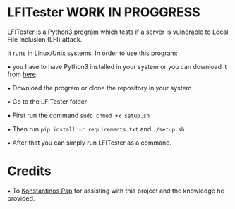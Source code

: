 # LFITester WORK IN PROGGRESS

LFITester is a Python3 program which tests if a server is vulnerable to Local File Inclusion (LFI) attack.

It runs in Linux/Unix systems. In order to use this program:

• you have to have Python3 installed in your system or you can download it from [here](https://www.python.org/downloads/).

• Download the program or clone the repository in your system

• Go to the LFITester folder

• First run the command ```sudo chmod +x setup.sh```

• Then run ```pip install -r requirements.txt``` and ```./setup.sh```

• After that you can simply run LFITester as a command.

# Credits
• To [Konstantinos Pap](https://github.com/Konstantinos-Papanagnou) for assisting with this project and the knowledge he provided.
